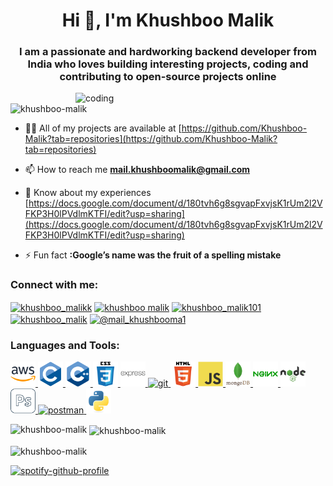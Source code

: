 <h1 align="center">Hi 👋, I'm Khushboo Malik</h1>
<h3 align="center">I am a passionate and hardworking backend developer from India who loves building interesting projects, coding and contributing to open-source projects online</h3>

<img align ="right" alt="coding" width="400" src="https://cdn.dribbble.com/users/2704414/screenshots/7466903/media/b08ab576316bd4582fef189f471cd9e5.gif">

<p align="left"> <img src="https://komarev.com/ghpvc/?username=khushboo-malik&label=Profile%20views&color=0e75b6&style=flat" alt="khushboo-malik" /> </p>

- 👨‍💻 All of my projects are available at [https://github.com/Khushboo-Malik?tab=repositories](https://github.com/Khushboo-Malik?tab=repositories)

- 📫 How to reach me **mail.khushboomalik@gmail.com**

- 📄 Know about my experiences [https://docs.google.com/document/d/180tvh6g8sgvapFxvjsK1rUm2l2VFKP3H0lPVdlmKTFI/edit?usp=sharing](https://docs.google.com/document/d/180tvh6g8sgvapFxvjsK1rUm2l2VFKP3H0lPVdlmKTFI/edit?usp=sharing)

- ⚡ Fun fact **:Google’s name was the fruit of a spelling mistake**

<h3 align="left">Connect with me:</h3>
<p align="left">
<a href="https://twitter.com/khushboo_malikk" target="blank"><img align="center" src="https://raw.githubusercontent.com/rahuldkjain/github-profile-readme-generator/master/src/images/icons/Social/twitter.svg" alt="khushboo_malikk" height="30" width="40" /></a>
<a href="https://linkedin.com/in/khushboo malik" target="blank"><img align="center" src="https://raw.githubusercontent.com/rahuldkjain/github-profile-readme-generator/master/src/images/icons/Social/linked-in-alt.svg" alt="khushboo malik" height="30" width="40" /></a>
<a href="https://instagram.com/khushboo_malik101" target="blank"><img align="center" src="https://raw.githubusercontent.com/rahuldkjain/github-profile-readme-generator/master/src/images/icons/Social/instagram.svg" alt="khushboo_malik101" height="30" width="40" /></a>
<a href="https://www.codechef.com/users/khushboo_malik" target="blank"><img align="center" src="https://cdn.jsdelivr.net/npm/simple-icons@3.1.0/icons/codechef.svg" alt="khushboo_malik" height="30" width="40" /></a>
<a href="https://www.hackerrank.com/@mail_khushbooma1" target="blank"><img align="center" src="https://raw.githubusercontent.com/rahuldkjain/github-profile-readme-generator/master/src/images/icons/Social/hackerrank.svg" alt="@mail_khushbooma1" height="30" width="40" /></a>
</p>

<h3 align="left">Languages and Tools:</h3>
<p align="left"> <a href="https://aws.amazon.com" target="_blank" rel="noreferrer"> <img src="https://raw.githubusercontent.com/devicons/devicon/master/icons/amazonwebservices/amazonwebservices-original-wordmark.svg" alt="aws" width="40" height="40"/> </a> <a href="https://www.cprogramming.com/" target="_blank" rel="noreferrer"> <img src="https://raw.githubusercontent.com/devicons/devicon/master/icons/c/c-original.svg" alt="c" width="40" height="40"/> </a> <a href="https://www.w3schools.com/cpp/" target="_blank" rel="noreferrer"> <img src="https://raw.githubusercontent.com/devicons/devicon/master/icons/cplusplus/cplusplus-original.svg" alt="cplusplus" width="40" height="40"/> </a> <a href="https://www.w3schools.com/css/" target="_blank" rel="noreferrer"> <img src="https://raw.githubusercontent.com/devicons/devicon/master/icons/css3/css3-original-wordmark.svg" alt="css3" width="40" height="40"/> </a> <a href="https://expressjs.com" target="_blank" rel="noreferrer"> <img src="https://raw.githubusercontent.com/devicons/devicon/master/icons/express/express-original-wordmark.svg" alt="express" width="40" height="40"/> </a> <a href="https://git-scm.com/" target="_blank" rel="noreferrer"> <img src="https://www.vectorlogo.zone/logos/git-scm/git-scm-icon.svg" alt="git" width="40" height="40"/> </a> <a href="https://www.w3.org/html/" target="_blank" rel="noreferrer"> <img src="https://raw.githubusercontent.com/devicons/devicon/master/icons/html5/html5-original-wordmark.svg" alt="html5" width="40" height="40"/> </a> <a href="https://developer.mozilla.org/en-US/docs/Web/JavaScript" target="_blank" rel="noreferrer"> <img src="https://raw.githubusercontent.com/devicons/devicon/master/icons/javascript/javascript-original.svg" alt="javascript" width="40" height="40"/> </a> <a href="https://www.mongodb.com/" target="_blank" rel="noreferrer"> <img src="https://raw.githubusercontent.com/devicons/devicon/master/icons/mongodb/mongodb-original-wordmark.svg" alt="mongodb" width="40" height="40"/> </a> <a href="https://www.nginx.com" target="_blank" rel="noreferrer"> <img src="https://raw.githubusercontent.com/devicons/devicon/master/icons/nginx/nginx-original.svg" alt="nginx" width="40" height="40"/> </a> <a href="https://nodejs.org" target="_blank" rel="noreferrer"> <img src="https://raw.githubusercontent.com/devicons/devicon/master/icons/nodejs/nodejs-original-wordmark.svg" alt="nodejs" width="40" height="40"/> </a> <a href="https://www.photoshop.com/en" target="_blank" rel="noreferrer"> <img src="https://raw.githubusercontent.com/devicons/devicon/master/icons/photoshop/photoshop-line.svg" alt="photoshop" width="40" height="40"/> </a> <a href="https://postman.com" target="_blank" rel="noreferrer"> <img src="https://www.vectorlogo.zone/logos/getpostman/getpostman-icon.svg" alt="postman" width="40" height="40"/> </a> <a href="https://www.python.org" target="_blank" rel="noreferrer"> <img src="https://raw.githubusercontent.com/devicons/devicon/master/icons/python/python-original.svg" alt="python" width="40" height="40"/> </a> </p>

<p><img align="left" src="https://github-readme-stats.vercel.app/api/top-langs?username=khushboo-malik&show_icons=true&locale=en&layout=compact" alt="khushboo-malik" /></p>

<p>&nbsp;<img align="center" src="https://github-readme-stats.vercel.app/api?username=khushboo-malik&show_icons=true&locale=en" alt="khushboo-malik" /></p>

<p><img align="center" src="https://github-readme-streak-stats.herokuapp.com/?user=khushboo-malik&" alt="khushboo-malik" /></p>

[![spotify-github-profile](https://spotify-github-profile.vercel.app/api/view?uid=31jg3aptvojkohc42yskrqm465zi&cover_image=true&theme=default&show_offline=false&background_color=121212&interchange=false&bar_color=53b14f&bar_color_cover=false)](https://github.com/kittinan/spotify-github-profile)

